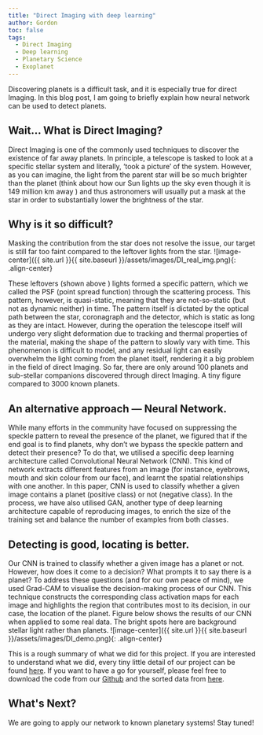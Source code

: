 ```yaml
---
title: "Direct Imaging with deep learning"
author: Gordon
toc: false
tags:
  - Direct Imaging
  - Deep learning
  - Planetary Science
  - Exoplanet
---
```


Discovering planets is a difficult task, and it is especially true for direct Imaging. In this blog post, I am going to briefly explain how neural network can be used to detect planets. 

## Wait... What is Direct Imaging?

Direct Imaging is one of the commonly used techniques to discover the existence of far away planets. In principle, a telescope is tasked to look at a specific stellar system and literally, ‘took a picture’ of the system. However, as you can imagine, the light from the parent star will be so much brighter than the planet (think about how our Sun lights up the sky even though it is 149 million km away ) and thus astronomers will usually put a mask at the star in order to substantially lower the brightness of the star.

## Why is it so difficult?
Masking the contribution from the star does not resolve the issue, our target is still far too faint compared to the leftover lights from the star. 
![image-center]({{ site.url }}{{ site.baseurl }}/assets/images/DI_real_img.png){: .align-center}

These leftovers (shown above ) lights formed a specific pattern, which we called the PSF (point spread function) through the scattering process. This pattern, however, is quasi-static, meaning that they are not-so-static (but not as dynamic neither) in time. The pattern itself is dictated by the optical path between the star, coronagraph and the detector, which is static as long as they are intact. However, during the operation the telescope itself will undergo very slight deformation due to tracking and thermal properties of the material, making the shape of the pattern to slowly vary with time. This phenomenon is difficult to model, and any residual light can easily overwhelm the light coming from the planet itself, rendering it a big problem in the field of direct Imaging. So far, there are only around 100 planets and sub-stellar companions discovered through direct Imaging. A tiny figure compared to 3000 known planets. 

## An alternative approach — Neural Network.
While many efforts in the community have focused on suppressing the speckle pattern to reveal the presence of the planet, we figured that if the end goal is to find planets, why don’t we bypass the speckle pattern and detect their presence? To do that, we utilised a specific deep learning architecture called Convolutional Neural Network (CNN). This kind of network extracts different features from an image (for instance, eyebrows, mouth and skin colour from our face), and learnt the spatial relationships with one another. In this paper, CNN is used to classify whether a given image contains a planet (positive class) or not (negative class). In the process, we have also utilised GAN, another type of deep learning architecture capable of reproducing images, to enrich the size of the training set and balance the number of examples from both classes. 

## Detecting is good, locating is better. 
Our CNN is trained to classify whether a given image has a planet or not. However, how does it come to a decision? What prompts it to say there is a planet? To address these questions (and for our own peace of mind), we used Grad-CAM to visualise the decision-making process of our CNN. This technique constructs the corresponding class activation maps for each image and highlights the region that contributes most to its decision, in our case, the location of the planet. Figure below shows the results of our CNN when applied to some real data. The bright spots here are background stellar light rather than planets. 
![image-center]({{ site.url }}{{ site.baseurl }}/assets/images/DI_demo.png){: .align-center}


This is a rough summary of what we did for this project. If you are interested to understand what we did, every tiny little detail of our project can be found [here](https://arxiv.org/abs/1904.06155). If you want to have a go for yourself, please feel free to download the code from our [Github](https://github.com/ucl-exoplanets/DI-Project) and the sorted data from [here](https://osf.io/ez7pk/).

## What's Next?
We are going to apply our network to known planetary systems! Stay tuned!